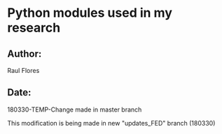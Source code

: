 # Python modules used in my research

## Author:
Raul Flores

## Date:
180330-TEMP-Change made in master branch

This modification is being made in new "updates_FED" branch (180330)

